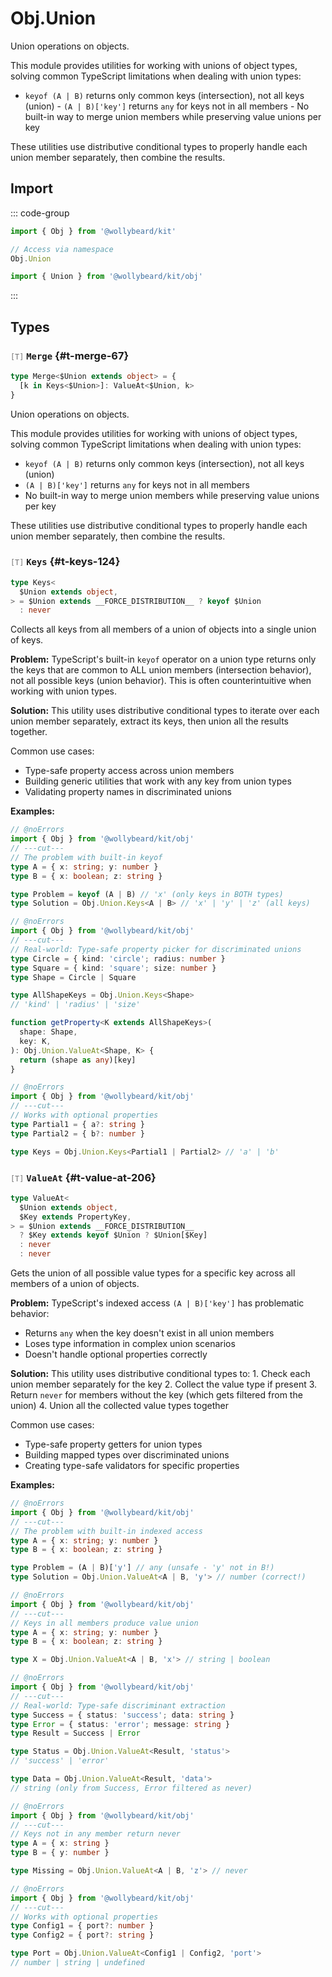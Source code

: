 # Obj.Union

Union operations on objects.

This module provides utilities for working with unions of object types, solving common TypeScript limitations when dealing with union types:

- `keyof (A | B)` returns only common keys (intersection), not all keys (union) - `(A | B)['key']` returns `any` for keys not in all members - No built-in way to merge union members while preserving value unions per key

These utilities use distributive conditional types to properly handle each union member separately, then combine the results.

## Import

::: code-group

```typescript [Namespace]
import { Obj } from '@wollybeard/kit'

// Access via namespace
Obj.Union
```

```typescript [Barrel]
import { Union } from '@wollybeard/kit/obj'
```

:::

## Types

### <span style="opacity: 0.6; font-weight: normal; font-size: 0.85em;">`[T]`</span> `Merge`<SourceLink inline href="https://github.com/jasonkuhrt/kit/blob/main/./src/domains/obj/union.ts#L67" /> {#t-merge-67}

```typescript
type Merge<$Union extends object> = {
  [k in Keys<$Union>]: ValueAt<$Union, k>
}
```

Union operations on objects.

This module provides utilities for working with unions of object types, solving common TypeScript limitations when dealing with union types:

- `keyof (A | B)` returns only common keys (intersection), not all keys (union)
- `(A | B)['key']` returns `any` for keys not in all members
- No built-in way to merge union members while preserving value unions per key

These utilities use distributive conditional types to properly handle each union member separately, then combine the results.

### <span style="opacity: 0.6; font-weight: normal; font-size: 0.85em;">`[T]`</span> `Keys`<SourceLink inline href="https://github.com/jasonkuhrt/kit/blob/main/./src/domains/obj/union.ts#L124" /> {#t-keys-124}

```typescript
type Keys<
  $Union extends object,
> = $Union extends __FORCE_DISTRIBUTION__ ? keyof $Union
  : never
```

Collects all keys from all members of a union of objects into a single union of keys.

**Problem:** TypeScript's built-in `keyof` operator on a union type returns only the keys that are common to ALL union members (intersection behavior), not all possible keys (union behavior). This is often counterintuitive when working with union types.

**Solution:** This utility uses distributive conditional types to iterate over each union member separately, extract its keys, then union all the results together.

Common use cases:

- Type-safe property access across union members
- Building generic utilities that work with any key from union types
- Validating property names in discriminated unions

**Examples:**

```typescript twoslash
// @noErrors
import { Obj } from '@wollybeard/kit/obj'
// ---cut---
// The problem with built-in keyof
type A = { x: string; y: number }
type B = { x: boolean; z: string }

type Problem = keyof (A | B) // 'x' (only keys in BOTH types)
type Solution = Obj.Union.Keys<A | B> // 'x' | 'y' | 'z' (all keys)
```

```typescript twoslash
// @noErrors
import { Obj } from '@wollybeard/kit/obj'
// ---cut---
// Real-world: Type-safe property picker for discriminated unions
type Circle = { kind: 'circle'; radius: number }
type Square = { kind: 'square'; size: number }
type Shape = Circle | Square

type AllShapeKeys = Obj.Union.Keys<Shape>
// 'kind' | 'radius' | 'size'

function getProperty<K extends AllShapeKeys>(
  shape: Shape,
  key: K,
): Obj.Union.ValueAt<Shape, K> {
  return (shape as any)[key]
}
```

```typescript twoslash
// @noErrors
import { Obj } from '@wollybeard/kit/obj'
// ---cut---
// Works with optional properties
type Partial1 = { a?: string }
type Partial2 = { b?: number }

type Keys = Obj.Union.Keys<Partial1 | Partial2> // 'a' | 'b'
```

### <span style="opacity: 0.6; font-weight: normal; font-size: 0.85em;">`[T]`</span> `ValueAt`<SourceLink inline href="https://github.com/jasonkuhrt/kit/blob/main/./src/domains/obj/union.ts#L206" /> {#t-value-at-206}

```typescript
type ValueAt<
  $Union extends object,
  $Key extends PropertyKey,
> = $Union extends __FORCE_DISTRIBUTION__
  ? $Key extends keyof $Union ? $Union[$Key]
  : never
  : never
```

Gets the union of all possible value types for a specific key across all members of a union of objects.

**Problem:** TypeScript's indexed access `(A | B)['key']` has problematic behavior:

- Returns `any` when the key doesn't exist in all union members
- Loses type information in complex union scenarios
- Doesn't handle optional properties correctly

**Solution:** This utility uses distributive conditional types to: 1. Check each union member separately for the key 2. Collect the value type if present 3. Return `never` for members without the key (which gets filtered from the union) 4. Union all the collected value types together

Common use cases:

- Type-safe property getters for union types
- Building mapped types over discriminated unions
- Creating type-safe validators for specific properties

**Examples:**

```typescript twoslash
// @noErrors
import { Obj } from '@wollybeard/kit/obj'
// ---cut---
// The problem with built-in indexed access
type A = { x: string; y: number }
type B = { x: boolean; z: string }

type Problem = (A | B)['y'] // any (unsafe - 'y' not in B!)
type Solution = Obj.Union.ValueAt<A | B, 'y'> // number (correct!)
```

```typescript twoslash
// @noErrors
import { Obj } from '@wollybeard/kit/obj'
// ---cut---
// Keys in all members produce value union
type A = { x: string; y: number }
type B = { x: boolean; z: string }

type X = Obj.Union.ValueAt<A | B, 'x'> // string | boolean
```

```typescript twoslash
// @noErrors
import { Obj } from '@wollybeard/kit/obj'
// ---cut---
// Real-world: Type-safe discriminant extraction
type Success = { status: 'success'; data: string }
type Error = { status: 'error'; message: string }
type Result = Success | Error

type Status = Obj.Union.ValueAt<Result, 'status'>
// 'success' | 'error'

type Data = Obj.Union.ValueAt<Result, 'data'>
// string (only from Success, Error filtered as never)
```

```typescript twoslash
// @noErrors
import { Obj } from '@wollybeard/kit/obj'
// ---cut---
// Keys not in any member return never
type A = { x: string }
type B = { y: number }

type Missing = Obj.Union.ValueAt<A | B, 'z'> // never
```

```typescript twoslash
// @noErrors
import { Obj } from '@wollybeard/kit/obj'
// ---cut---
// Works with optional properties
type Config1 = { port?: number }
type Config2 = { port?: string }

type Port = Obj.Union.ValueAt<Config1 | Config2, 'port'>
// number | string | undefined
```
